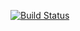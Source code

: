 [![Build Status](https://travis-ci.org/geektoni/jasmine-test.svg?branch=master)](https://travis-ci.org/geektoni/jasmine-test)
